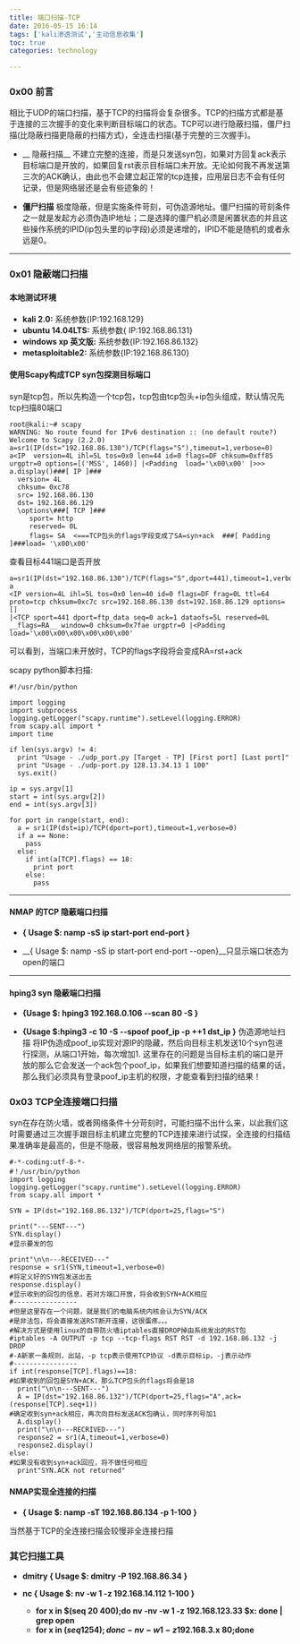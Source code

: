 ```yaml
---
title: 端口扫描-TCP
date: 2016-05-15 16:14
tags: ['kali渗透测试','主动信息收集']
toc: true
categories: technology

---
```

### 0x00 前言
相比于UDP的端口扫描，基于TCP的扫描将会复杂很多。TCP的扫描方式都是基于连接的三次握手的变化来判断目标端口的状态。TCP可以进行隐蔽扫描，僵尸扫描(比隐蔽扫描更隐蔽的扫描方式)，全连击扫描(基于完整的三次握手)。

* __ 隐蔽扫描__
 不建立完整的连接，而是只发送syn包，如果对方回复ack表示目标端口是开放的，如果回复rst表示目标端口未开放。无论如何我不再发送第三次的ACK确认，由此也不会建立起正常的tcp连接，应用层日志不会有任何记录，但是网络层还是会有些迹象的！

* __僵尸扫描__
极度隐蔽，但是实施条件苛刻，可伪造源地址。僵尸扫描的苛刻条件之一就是发起方必须伪造IP地址；二是选择的僵尸机必须是闲置状态的并且这些操作系统的IPID(ip包头里的ip字段)必须是递增的，IPID不能是随机的或者永远是0。

---
### 0x01 隐蔽端口扫描 
#### 本地测试环境
* __kali 2.0:__ 系统参数{IP:192.168.129}
* __ubuntu 14.04LTS:__ 系统参数{ IP:192.168.86.131}
* __windows xp 英文版:__ 系统参数{IP:192.168.86.132}
* __metasploitable2:__ 系统参数{IP:192.168.86.130}

#### 使用Scapy构成TCP syn包探测目标端口

syn是tcp包，所以先构造一个tcp包，tcp包由tcp包头+ip包头组成，默认情况先tcp扫描80端口

```
root@kali:~# scapy
WARNING: No route found for IPv6 destination :: (no default route?)
Welcome to Scapy (2.2.0)
a=sr1(IP(dst="192.168.86.130")/TCP(flags="S"),timeout=1,verbose=0)
a<IP  version=4L ihl=5L tos=0x0 len=44 id=0 flags=DF chksum=0xff85 urgptr=0 options=[('MSS', 1460)] |<Padding  load='\x00\x00' |>>>
a.display()###[ IP ]###
  version= 4L
  chksum= 0xc78
  src= 192.168.86.130
  dst= 192.168.86.129
  \options\###[ TCP ]###
     sport= http
     reserved= 0L
     flags= SA  <===TCP包头的flags字段变成了SA=syn+ack  ###[ Padding ]###load= '\x00\x00'
```
查看目标441端口是否开放
```
a=sr1(IP(dst="192.168.86.130")/TCP(flags="S",dport=441),timeout=1,verbose=0)
a
<IP version=4L ihl=5L tos=0x0 len=40 id=0 flags=DF frag=0L ttl=64 proto=tcp chksum=0xc7c src=192.168.86.130 dst=192.168.86.129 options=[] 
|<TCP sport=441 dport=ftp_data seq=0 ack=1 dataofs=5L reserved=0L __flags=RA__ window=0 chksum=0x7fae urgptr=0 |<Padding load='\x00\x00\x00\x00\x00\x00' 
```
可以看到，当端口未开放时，TCP的flags字段将会变成RA=rst+ack

scapy python脚本扫描:
```
#!/usr/bin/python

import logging
import subprocess
logging.getLogger("scapy.runtime").setLevel(logging.ERROR)
from scapy.all import *
import time

if len(sys.argv) != 4:
  print "Usage - ./udp_port.py [Target - TP] [First port] [Last port]"
  print "Usage - ./udp-port.py 128.13.34.13 1 100"
  sys.exit()

ip = sys.argv[1]
start = int(sys.argv[2])
end = int(sys.argv[3])

for port in range(start, end):
  a = sr1(IP(dst=ip)/TCP(dport=port),timeout=1,verbose=0)
  if a == None:
    pass
  else:
    if int(a[TCP].flags) == 18:
      print port
    else:
      pass
```

---
#### NMAP 的TCP 隐蔽端口扫描


* __{ Usage $: namp -sS ip start-port end-port }__

* __{ Usage $: namp -sS ip start-port end-port  --open}__只显示端口状态为open的端口

---
#### hping3 syn 隐蔽端口扫描

* __{Usage $: hping3 192.168.0.106 --scan 80 -S }__

* __{Usage $:hping3 -c 10 -S --spoof poof_ip -p ++1 dst_ip }__ 伪造源地址扫描
将IP伪造成poof_ip实现对源IP的隐藏，然后向目标主机发送10个syn包进行探测，从端口1开始，每次增加1.
 这里存在的问题是当目标主机的端口是开放的那么它会发送一个ack包个poof_ip，如果我们想要知道扫描的结果的话，那么我们必须具有登录poof_ip主机的权限，才能查看到扫描的结果！

### 0x03 TCP全连接端口扫描

syn在存在防火墙，或者网络条件十分苛刻时，可能扫描不出什么来，以此我们这时需要通过三次握手跟目标主机建立完整的TCP连接来进行试探，全连接的扫描结果准确率是最高的，但是不隐蔽，很容易触发网络层的报警系统。

```
#-*-coding:utf-8-*-
#！/usr/bin/python
import logging
logging.getLogger("scapy.runtime").setLevel(logging.ERROR)
from scapy.all import *

SYN = IP(dst="192.168.86.132")/TCP(dport=25,flags="S")

print("---SENT---")
SYN.display()
#显示要发的包

print"\n\n---RECEIVED---"
response = sr1(SYN,timeout=1,verbose=0)
#将定义好的SYN包发送出去
response.display()
#显示收到的回包的信息，若对方端口开放，将会收到SYN+ACK相应
#----------------
#但是这里存在一个问题，就是我们的电脑系统内核会认为SYN/ACK
#是非法包，将会直接发送RST断开连接，这很蛋疼。。。
#解决方式是使用linux的自带防火墙iptables直接DROP掉由系统发出的RST包
#iptables -A OUTPUT -p tcp --tcp-flags RST RST -d 192.168.86.132 -j DROP
#-A新家一条规则，出站，-p tcp表示使用TCP协议 -d表示目标ip，-j表示动作
#----------------
if int(response[TCP].flags)==18:
#如果收到的回包是SYN+ACK，那么TCP包头的flags将会是18
  print("\n\n---SENT---")
  A = IP(dst="192.168.86.132")/TCP(dport=25,flags="A",ack=(response[TCP].seq+1))
#确定收到syn+ack相应，再次向目标发送ACK包确认，同时序列号加1
  A.display()
  print("\n\n---RECRIVED---")
  response2 = sr1(A,timeout=1,verbose=0)
  response2.display()
else:
#如果没有收到syn+ack回应，将不做任何相应
  print"SYN.ACK not returned" 
```

#### NMAP实现全连接的扫描

* __{ Usage $: namp -sT 192.168.86.134 -p 1-100 }__

当然基于TCP的全连接扫描会较慢非全连接扫描

### 其它扫描工具　

* __dmitry { Usage $: dmitry -P 192.168.86.34 }__

* __nc { Usage $: nv -w 1 -z 192.168.14.112 1-100 }__
   
   * __for x in $(seq 20 400);do nv -nv -w 1 -z 192.168.123.33 $x: done | grep open__
   * __for x in $(seq 1 254);do nc -nv -w 1 -z 192.168.3.$x 80;done__



